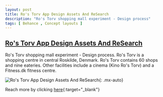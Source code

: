 ```yaml
---
layout: post
title: Ro's Torv App Design Assets And ReSearch
description: "Ro's Torv shopping mall experiment - Design process"
tags: [ Behance , Concept layouts ]
---
```


## [Ro's Torv App Design Assets And ReSearch](https://www.behance.net/gallery/95826321/Ros-Torv-App-Design-Assets-and-ReSearch)

Ro's Torv shopping mall experiment - Design process. Ro's Torv is a shopping centre in central Roskilde, Denmark. Ro's Torv contains 60 shops and nine eateries. Other facilities include a cinema (Kino Ro's Torv) and a Fitness.dk fitness centre.


![Ro's Torv App Design Assets And ReSearch](https://mir-s3-cdn-cf.behance.net/project_modules/1400/88522295826321.5ea06f479cd67.jpeg){: .mx-auto}

Reach more by clicking [here](https://www.behance.net/matemolnar88){:target="_blank"} 